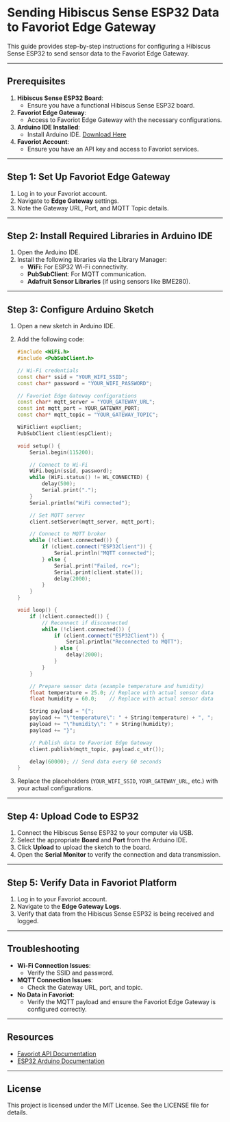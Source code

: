 # Sending Hibiscus Sense ESP32 Data to Favoriot Edge Gateway

This guide provides step-by-step instructions for configuring a Hibiscus Sense ESP32 to send sensor data to the Favoriot Edge Gateway.

---

## Prerequisites

1. **Hibiscus Sense ESP32 Board**:
   - Ensure you have a functional Hibiscus Sense ESP32 board.
2. **Favoriot Edge Gateway**:
   - Access to Favoriot Edge Gateway with the necessary configurations.
3. **Arduino IDE Installed**:
   - Install Arduino IDE. [Download Here](https://www.arduino.cc/en/software)
4. **Favoriot Account**:
   - Ensure you have an API key and access to Favoriot services.

---

## Step 1: Set Up Favoriot Edge Gateway

1. Log in to your Favoriot account.
2. Navigate to **Edge Gateway** settings.
3. Note the Gateway URL, Port, and MQTT Topic details.

---

## Step 2: Install Required Libraries in Arduino IDE

1. Open the Arduino IDE.
2. Install the following libraries via the Library Manager:
   - **WiFi**: For ESP32 Wi-Fi connectivity.
   - **PubSubClient**: For MQTT communication.
   - **Adafruit Sensor Libraries** (if using sensors like BME280).

---

## Step 3: Configure Arduino Sketch

1. Open a new sketch in Arduino IDE.
2. Add the following code:

   ```cpp
   #include <WiFi.h>
   #include <PubSubClient.h>

   // Wi-Fi credentials
   const char* ssid = "YOUR_WIFI_SSID";
   const char* password = "YOUR_WIFI_PASSWORD";

   // Favoriot Edge Gateway configurations
   const char* mqtt_server = "YOUR_GATEWAY_URL";
   const int mqtt_port = YOUR_GATEWAY_PORT;
   const char* mqtt_topic = "YOUR_GATEWAY_TOPIC";

   WiFiClient espClient;
   PubSubClient client(espClient);

   void setup() {
       Serial.begin(115200);

       // Connect to Wi-Fi
       WiFi.begin(ssid, password);
       while (WiFi.status() != WL_CONNECTED) {
           delay(500);
           Serial.print(".");
       }
       Serial.println("WiFi connected");

       // Set MQTT server
       client.setServer(mqtt_server, mqtt_port);

       // Connect to MQTT broker
       while (!client.connected()) {
           if (client.connect("ESP32Client")) {
               Serial.println("MQTT connected");
           } else {
               Serial.print("Failed, rc=");
               Serial.print(client.state());
               delay(2000);
           }
       }
   }

   void loop() {
       if (!client.connected()) {
           // Reconnect if disconnected
           while (!client.connected()) {
               if (client.connect("ESP32Client")) {
                   Serial.println("Reconnected to MQTT");
               } else {
                   delay(2000);
               }
           }
       }

       // Prepare sensor data (example temperature and humidity)
       float temperature = 25.0; // Replace with actual sensor data
       float humidity = 60.0;    // Replace with actual sensor data

       String payload = "{";
       payload += "\"temperature\": " + String(temperature) + ", ";
       payload += "\"humidity\": " + String(humidity);
       payload += "}";

       // Publish data to Favoriot Edge Gateway
       client.publish(mqtt_topic, payload.c_str());

       delay(60000); // Send data every 60 seconds
   }
   ```

3. Replace the placeholders (`YOUR_WIFI_SSID`, `YOUR_GATEWAY_URL`, etc.) with your actual configurations.

---

## Step 4: Upload Code to ESP32

1. Connect the Hibiscus Sense ESP32 to your computer via USB.
2. Select the appropriate **Board** and **Port** from the Arduino IDE.
3. Click **Upload** to upload the sketch to the board.
4. Open the **Serial Monitor** to verify the connection and data transmission.

---

## Step 5: Verify Data in Favoriot Platform

1. Log in to your Favoriot account.
2. Navigate to the **Edge Gateway Logs**.
3. Verify that data from the Hibiscus Sense ESP32 is being received and logged.

---

## Troubleshooting

- **Wi-Fi Connection Issues**:
  - Verify the SSID and password.
- **MQTT Connection Issues**:
  - Check the Gateway URL, port, and topic.
- **No Data in Favoriot**:
  - Verify the MQTT payload and ensure the Favoriot Edge Gateway is configured correctly.

---

## Resources

- [Favoriot API Documentation](https://docs.favoriot.com/)
- [ESP32 Arduino Documentation](https://docs.espressif.com/projects/arduino-esp32/en/latest/)

---

## License

This project is licensed under the MIT License. See the LICENSE file for details.
